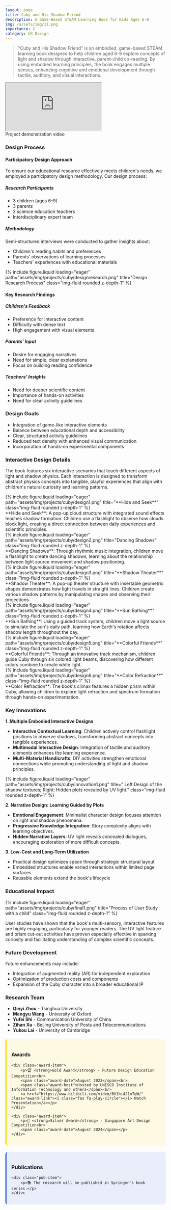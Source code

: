 ```yaml
---
layout: page
title: Cuby and His Shadow Friend
description: A Game-Based STEAM Learning Book for Kids Ages 6-9
img: /assets/img/11.png
importance: 2
category: UX Design
---
```


> "Cuby and His Shadow Friend" is an embodied, game-based STEAM learning book designed to help children aged 6-9 explore concepts of light and shadow through interactive, parent-child co-reading. By using embodied learning principles, the book engages multiple senses, enhancing cognitive and emotional development through tactile, auditory, and visual interactions.

<div class="row">
    <div class="col-sm mt-3 mt-md-0">
        <div class="embed-responsive embed-responsive-16by9">
            <iframe 
                class="embed-responsive-item" 
                src="https://www.youtube.com/embed/T_MXgwThWAI" 
                allowfullscreen>
            </iframe>
        </div>
    </div>
</div>
<div class="caption">
    Project demonstration video
</div>

### Design Process

#### Participatory Design Approach

To ensure our educational resource effectively meets children's needs, we employed a participatory design methodology. Our design process:

##### Research Participants
- 3 children (ages 6-9)
- 3 parents
- 2 science education teachers
- Interdisciplinary expert team

##### Methodology
Semi-structured interviews were conducted to gather insights about:
- Children's reading habits and preferences
- Parents' observations of learning processes
- Teachers' experiences with educational materials

<div class="row">
    <div class="col-sm mt-3 mt-md-0">
        {% include figure.liquid loading="eager" path="assets/img/projects/cuby/designresearch.png" title="Design Research Process" class="img-fluid rounded z-depth-1" %}
    </div>
</div>



#### Key Research Findings

<div class="row">
    <div class="col-sm-4">
        <div class="card">
            <div class="card-body">
                <h5>Children's Feedback</h5>
                <div>
                    <ul>
                        <li>Preference for interactive content</li>
                        <li>Difficulty with dense text</li>
                        <li>High engagement with visual elements</li>
                    </ul>
                </div>
            </div>
        </div>
    </div>
    <div class="col-sm-4">
        <div class="card">
            <div class="card-body">
                <h5>Parents' Input</h5>
                <div>
                    <ul>
                        <li>Desire for engaging narratives</li>
                        <li>Need for simple, clear explanations</li>
                        <li>Focus on building reading confidence</li>
                    </ul>
                </div>
            </div>
        </div>
    </div>
    <div class="col-sm-4">
        <div class="card">
            <div class="card-body">
                <h5>Teachers' Insights</h5>
                <div>
                    <ul>
                        <li>Need for deeper scientific content</li>
                        <li>Importance of hands-on activities</li>
                        <li>Need for clear activity guidelines</li>
                    </ul>
                </div>
            </div>
        </div>
    </div>
</div>

### Design Goals
- Integration of game-like interactive elements
- Balance between educational depth and accessibility
- Clear, structured activity guidelines
- Reduced text density with enhanced visual communication
- Incorporation of hands-on experimental components


### Interactive Design Details

The book features six interactive scenarios that teach different aspects of light and shadow physics. Each interaction is designed to transform abstract physics concepts into tangible, playful experiences that align with children's natural curiosity and learning patterns.


<div class="row">
    <div class="col-sm mt-3 mt-md-0">
        {% include figure.liquid loading="eager" path="assets/img/projects/cuby/design1.png" title="**Hide and Seek**" class="img-fluid rounded z-depth-1" %}
        <div class="caption">
            **Hide and Seek**:
            A pop-up cloud structure with integrated sound effects teaches shadow formation. Children use a flashlight to observe how clouds block light, creating a direct connection between daily experiences and scientific principles.
        </div>
    </div>
    <div class="col-sm mt-3 mt-md-0">
        {% include figure.liquid loading="eager" path="assets/img/projects/cuby/design2.png" title="Dancing Shadows" class="img-fluid rounded z-depth-1" %}
        <div class="caption">
            **Dancing Shadows**: 
            Through rhythmic music integration, children move a flashlight to create dancing shadows, learning about the relationship between light source movement and shadow positioning.
        </div>
    </div>
</div>




<div class="row">
    <div class="col-sm mt-3 mt-md-0">
        {% include figure.liquid loading="eager" path="assets/img/projects/cuby/design3.png" title="**Shadow Theater**" class="img-fluid rounded z-depth-1" %}
        <div class="caption">
            **Shadow Theater**:   
            A pop-up theater structure with insertable geometric shapes demonstrates how light travels in straight lines. Children create various shadow patterns by manipulating shapes and observing their projections.
        </div>
    </div>
    <div class="col-sm mt-3 mt-md-0">
        {% include figure.liquid loading="eager" path="assets/img/projects/cuby/design4.png" title="**Sun Bathing**" class="img-fluid rounded z-depth-1" %}
        <div class="caption">
            **Sun Bathing**: 
            Using a guided track system, children move a light source to simulate the sun's daily path, learning how Earth's rotation affects shadow length throughout the day.
        </div>
    </div>
</div>



<div class="row">
    <div class="col-sm mt-3 mt-md-0">
        {% include figure.liquid loading="eager" path="assets/img/projects/cuby/design5.png" title="**Colorful Friends**" class="img-fluid rounded z-depth-1" %}
        <div class="caption">
            **Colorful Friends**:
             Through an innovative track mechanism, children guide Cuby through six colored light beams, discovering how different colors combine to create white light.
        </div>
    </div>
    <div class="col-sm mt-3 mt-md-0">
        {% include figure.liquid loading="eager" path="assets/img/projects/cuby/design6.png" title="**Color Refraction**" class="img-fluid rounded z-depth-1" %}
        <div class="caption">
            **Color Refraction**: 
            The book's climax features a hidden prism within Cuby, allowing children to explore light refraction and spectrum formation through hands-on experimentation.
        </div>
    </div>
</div>





### Key Innovations

**1. Multiple Embodied Interactive Designs**
- **Interactive Contextual Learning**: Children actively control flashlight positions to observe shadows, transforming abstract concepts into tangible experiences.
- **Multimodal Interactive Design**: Integration of tactile and auditory elements enhances the learning experience.
- **Multi-Material Handicrafts**: DIY activities strengthen emotional connections while promoting understanding of light and shadow principles.

<div class="row">
    <div class="col-sm mt-3 mt-md-0">
        {% include figure.liquid loading="eager" path="assets/img/projects/cuby/innovation1.png" title=" Left:Design of the shadow textures; Right: Hidden plots revealed by UV light." class="img-fluid rounded z-depth-1" %}
    </div>
</div>

**2. Narrative Design: Learning Guided by Plots**
- **Emotional Engagement**: Minimalist character design focuses attention on light and shadow phenomena.
- **Progressive Knowledge Integration**: Story complexity aligns with learning objectives.
- **Hidden Narrative Layers**: UV light reveals concealed dialogues, encouraging exploration of more difficult concepts.

**3. Low-Cost and Long-Term Utilization**
- Practical design optimizes space through strategic structural layout
- Embedded structures enable varied interactions within limited page surfaces
- Reusable elements extend the book's lifecycle


### Educational Impact

<div class="row">
    <div class="col-sm mt-3 mt-md-0">
        {% include figure.liquid loading="eager" path="assets/img/projects/cuby/final1.png" title="Process of User Study with a child" class="img-fluid rounded z-depth-1" %}
    </div>
</div>

User studies have shown that the book's multi-sensory, interactive features are highly engaging, particularly for younger readers. The UV light feature and prism cut-out activities have proven especially effective in sparking curiosity and facilitating understanding of complex scientific concepts.

### Future Development

Future enhancements may include:
- Integration of augmented reality (AR) for independent exploration
- Optimization of production costs and components
- Expansion of the Cuby character into a broader educational IP

### Research Team
- **Qinyi Zhou** - Tsinghua University
- **Mengyu Wang** - University of Oxford
- **Yufei Shi** - Communication University of China
- **Zihan Xu** - Beijing University of Posts and Telecommunications
- **Yukou Lai** - University of Cambridge

<div class="awards-section">
    <h3><i class="fas fa-trophy"></i> Awards</h3>

    <div class="award-item">
        <p>🏆 <strong>Gold Award</strong> - Future Design Education Competition<br>
        <span class="award-date">August 2023</span><br>
        <span class="award-host">Hosted by UNESCO Institute of Information Technology and others</span><br>
        <a href="https://www.bilibili.com/video/BV1hi421o7gW/" class="award-link"><i class="fas fa-play-circle"></i> Watch Presentation</a></p>
    </div>

    <div class="award-item">
        <p>🥈 <strong>Silver Award</strong> - Singapore Art Design Competition<br>
        <span class="award-date">August 2024</span></p>
    </div>
</div>

<div class="publications-section">
    <h3><i class="fas fa-book"></i> Publications</h3>
    
    <div class="pub-item">
        <p>📚 The research will be published in Springer's book series.</p>
    </div>
</div>

<style>
.awards-section, .publications-section {
    margin: 20px 0;
    padding: 15px;
    border-radius: 8px;
}

.awards-section {
    background-color: rgba(255, 215, 0, 0.1);
    border-left: 4px solid #FFD700;
}

.publications-section {
    background-color: rgba(65, 105, 225, 0.1);
    border-left: 4px solid #4169E1;
}

.award-item, .pub-item {
    margin: 15px 0;
}

.award-date {
    color: #666;
    font-style: italic;
}

.award-host {
    color: #555;
}

.award-link {
    display: inline-block;
    margin-top: 5px;
    color: #1976d2;
    text-decoration: none;
}

.award-link:hover {
    text-decoration: underline;
}
</style>

<script src="/assets/js/smallImages.js"></script>
<script src="/assets/js/adjustImages.js"></script>
